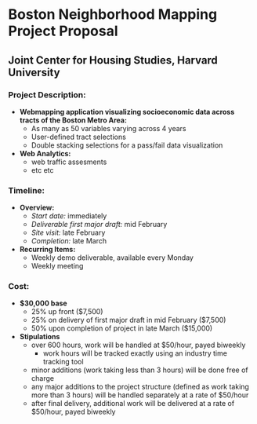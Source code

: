 # Boston Neighborhood Mapping Project Proposal
## Joint Center for Housing Studies, Harvard University

### Project Description:
- **Webmapping application visualizing socioeconomic data across tracts of the Boston Metro Area:**
  - As many as 50 variables varying across 4 years
  - User-defined tract selections
  - Double stacking selections for a pass/fail data visualization
- **Web Analytics:**
  - web traffic assesments
  - etc etc

### Timeline:
- **Overview:**
  - _Start date:_ immediately
  - _Deliverable first major draft:_ mid February
  - _Site visit:_ late February
  - _Completion:_ late March
- **Recurring Items:**
  - Weekly demo deliverable, available every Monday
  - Weekly meeting

### Cost:
- **$30,000 base**
  - 25% up front ($7,500)
  - 25% on delivery of first major draft in mid February ($7,500)
  - 50% upon completion of project in late March ($15,000)
- **Stipulations**
  - over 600 hours, work will be handled at $50/hour, payed biweekly
    - work hours will be tracked exactly using an industry time tracking tool
  - minor additions (work taking less than 3 hours) will be done free of charge
  - any major additions to the project structure (defined as work taking more than 3 hours) will be handled separately at a rate of $50/hour
  - after final delivery, additional work will be delivered at a rate of $50/hour, payed biweekly